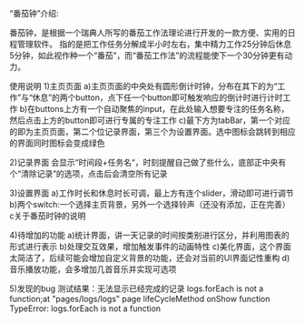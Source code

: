“番茄钟”介绍:

番茄钟，是根据一个瑞典人所写的番茄工作法理论进行开发的一款方便、实用的日程管理软件。
指的是把工作任务分解成半小时左右，集中精力工作25分钟后休息5分钟，如此视作种一个“番茄”，而“番茄工作法”的流程能使下一个30分钟更有动力。

使用说明
1)主页页面
a)主页页面的中央处有圆形倒计时钟，分布在其下的为“工作”与“休息”的两个button，点下任一个button即可触发响应的倒计时进行计时工作
b)在buttons上方有一个自动聚焦的input，在此处输入想要专注的任务名称，然后点击上方的button即可进行专属的专注工作 
c)最下方为tabBar，第一个对应的即为主页页面，第二个位记录界面，第三个为设置界面。选中图标会跳转到相应的界面同时图标会变成绿色

2)记录界面
会显示“时间段+任务名“，时刻提醒自己做了些什么，底部正中央有个“清除记录”的选项，点击后会清空所有记录

3)设置界面
a)工作时长和休息时长可调，最上方有连个slider，滑动即可进行调节 
b)两个switch:一个选择主页背景，另外一个选择铃声（还没有添加，正在完善）
c关于番茄时钟的说明

4)待增加的功能
a)统计界面，讲一天记录的时间按类别进行区分，并利用图表的形式进行表示 
b)处理交互效果，增加触发事件的动画特性 
c)美化界面，这个界面太简洁了，后续可能会增加自定义背景的功能，还会对当前的UI界面记性重构 
d)音乐播放功能，会多增加几首音乐并实现可选项

5)发现的bug
测试结果：无法显示已经完成的记录
logs.forEach is not a function;at "pages/logs/logs" page lifeCycleMethod onShow function
TypeError: logs.forEach is not a function
